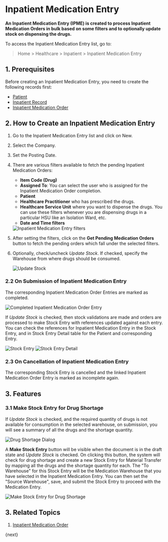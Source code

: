 <!-- add-breadcrumbs -->
# Inpatient Medication Entry

**An Inpatient Medication Entry (IPME) is created to process Inpatient Medication Orders in bulk based on some filters and to optionally update stock on dispensing the drugs.**

To access the Inpatient Medication Entry list, go to:

> Home > Healthcare > Inpatient > Inpatient Medication Entry

## 1. Prerequisites

Before creating an Inpatient Medication Entry, you need to create the following records first:

* [Patient](/docs/v12/user/manual/en/healthcare/patient)
* [Inpatient Record](/docs/v12/user/manual/en/healthcare/inpatient_record)
* [Inpatient Medication Order](/docs/v12/user/manual/en/healthcare/inpatient_medication_order)

## 2. How to Create an Inpatient Medication Entry

1. Go to the Inpatient Medication Entry list and click on New.
2. Select the Company.
3. Set the Posting Date.
4. There are various filters available to fetch the pending Inpatient Medication Orders:

    - **Item Code (Drug)**
    - **Assigned To**: You can select the user who is assigned for the Inpatient Medication Order completion.
    - **Patient**
    - **Healthcare Practitioner** who has prescribed the drugs.
    - **Healthcare Service Unit** where you want to dispense the drugs. You can use these filters whenever you are dispensing drugs in a particular HSU like an Isolation Ward, etc.
    - **Date and Time filters**

    <img class="screenshot" alt="Inpatient Medication Entry filters" src="{{docs_base_url}}/v12/assets/img/healthcare/ime-filters.png">

5. After setting the filters, click on the **Get Pending Medication Orders** button to fetch the pending orders which fall under the selected filters.
6. Optionally, check/uncheck _Update Stock_. If checked, specify the Warehouse from where drugs should be consumed.

    <img class="screenshot" alt="Update Stock" src="{{docs_base_url}}/v12/assets/img/healthcare/ime-stock.png">

### 2.2 On Submission of Inpatient Medication Entry

The corresponding Inpatient Medication Order Entries are marked as completed.

<img class="screenshot" alt="Completed Inpatient Medication Order Entry" src="{{docs_base_url}}/v12/assets/img/healthcare/imoe-completed.png">

If _Update Stock_ is checked, then stock validations are made and orders are processed to make Stock Entry with references updated against each entry.
You can check the references for Inpatient Medication Entry in the Stock Entry, and in Stock Entry Detail table for the Patient and corresponding Entry.

<img class="screenshot" alt="Stock Entry" src="{{docs_base_url}}/v12/assets/img/healthcare/ime-stock-entry.png">

<img class="screenshot" alt="Stock Entry Detail" src="{{docs_base_url}}/v12/assets/img/healthcare/ime-stock-entry-detail.png">

### 2.3 On Cancellation of Inpatient Medication Entry

The corresponding Stock Entry is cancelled and the linked Inpatient Medication Order Entry is marked as incomplete again.

## 3. Features

### 3.1 Make Stock Entry for Drug Shortage

If _Update Stock_ is checked, and the required quantity of drugs is not available for consumption in the selected warehouse, on submission, you will see a summary of all the drugs and the shortage quantity.

<img class="screenshot" alt="Drug Shortage Dialog" src="{{docs_base_url}}/v12/assets/img/healthcare/drug-shortage-dialog.gif">

A **Make Stock Entry** button will be visible when the document is in the draft state and _Update Stock_ is checked. On clicking this button, the system will check for drug shortage and create a new Stock Entry for Material Transfer by mapping all the drugs and the shortage quantity for each. The "To Warehouse" for this Stock Entry will be the Medication Warehouse that you have selected in the Inpatient Medication Entry. You can then set the "Source Warehouse", save, and submit the Stock Entry to proceed with the Medication Entry.

<img class="screenshot" alt="Make Stock Entry for Drug Shortage" src="{{docs_base_url}}/v12/assets/img/healthcare/make-stock-entry.gif">

## 3. Related Topics

1. [Inpatient Medication Order](/docs/v12/user/manual/en/healthcare/inpatient_medication_order)

{next}

